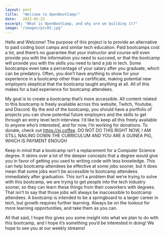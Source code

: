 ```yaml
---
layout: post
title:  "Welcome to OpenBootCamp!"
date:   2022-02-22
excerpt: "What is OpenBootCamp, and why are we building it?"
image: "/images/pic02.jpg"
---
```


Hello and Welcome! The purpose of this project is to provide an alternative to paid coding boot camps and similar tech education. Paid bootcamps cost a lot, and there’s no guarantee that your instructor and course will even provide you with the information you need to succeed, or that the bootcamp will provide you with the skills you need to land a job in tech. Some bootcamps even take a percentage of your salary after you graduate, which can be predatory. Often, you don’t have anything to show for your experience in a bootcamp other than a certificate, making potential new employers skeptical that the bootcamp taught anything at all. All of this makes for a bad experience for bootcamp attendees.

My goal is to create a bootcamp that’s more accessible. All content related to this bootcamp is freely available across this website, Twitch, Youtube, and Discord. By the end of the bootcamp, you should have a portfolio of projects you can show potential future employers and the skills to get through an entry level tech interview. I’d like to keep all this freely available to anyone who’s interested, and for now, I’m working for donations. To donate, check out https://sj.coffee. DO NOT DO THIS RIGHT NOW, I AM STILL NAILING DOWN THE CURRICULUM AND YOU ARE A GUINEA PIG, WHICH IS PAYMENT ENOUGH

Keep in mind that a bootcamp isn’t a replacement for a Computer Science degree. It skims over a lot of the deeper concepts that a degree would give you in favor of getting you used to writing code with less knowledge. This can help bootcamp attendees be effective at some jobs sooner, but it does mean that some jobs won’t be accessible to bootcamp attendees immediately after graduation. This isn’t a problem that we’re trying to solve with this bootcamp, we are trying to get people into the tech industry sooner, so they can learn these things from their coworkers with degrees. That isn’t to say that those jobs will always be inaccessible to bootcamp attendees. A bootcamp is intended to be a springboard to a larger career in tech, but growth requires further learning. Always be on the lookout for more learning opportunities, and take them as you can.

All that said, I hope this gives you some insight into what we plan to do with this bootcamp, and I hope it’s something you’d be interested in doing! We hope to see you at our weekly streams!
